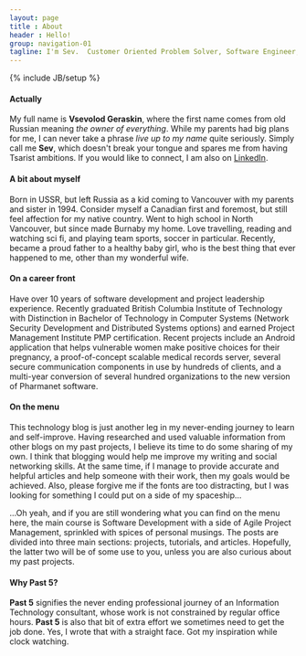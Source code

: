 ```yaml
---
layout: page
title : About
header : Hello!
group: navigation-01
tagline: I'm Sev.  Customer Oriented Problem Solver, Software Engineer, Project Leader, and Happy New Dad.
---
```

{% include JB/setup %}

<div class="profile"></div>

#### Actually
My full name is **Vsevolod Geraskin**, where the first name comes from old Russian meaning _the owner of everything_.  While my parents had big plans for me, I can never take a phrase _live up to my name_ 
quite seriously.  Simply call me **Sev**, which doesn't break your tongue and spares me from having Tsarist ambitions.  If you would like to connect, I am also on [LinkedIn](https://ca.linkedin.com/in/past5).

#### A bit about myself  
Born in USSR, but left Russia as a kid coming to Vancouver with my parents and sister in 1994.  Consider myself a Canadian first and foremost, but still feel affection for
my native country.  Went to high school in North Vancouver, but since made Burnaby my home.  Love travelling, reading and watching sci fi, and playing team sports, soccer in particular. Recently, became
a proud father to a healthy baby girl, who is the best thing that ever happened to me, other than my wonderful wife.

#### On a career front
Have over 10 years of software development and project leadership experience.  Recently graduated British Columbia Institute of Technology with Distinction in Bachelor of Technology in Computer Systems (Network Security Development and Distributed Systems options) 
and earned Project Management Institute PMP certification.   Recent projects include an Android application that helps vulnerable women make positive choices for their pregnancy, a proof-of-concept scalable medical records server, 
several secure communication components in use by hundreds of clients, and a multi-year conversion of several hundred organizations to the new version of Pharmanet software.

#### On the menu
This technology blog is just another leg in my never-ending journey to learn and self-improve.  Having researched and used valuable information from other blogs on my past projects, I
believe its time to do some sharing of my own. I think that blogging would help me improve my writing and social networking skills.  At the same time, if I manage to provide accurate and helpful 
articles and help someone with their work, then my goals would be achieved.  Also, please forgive me if the fonts are too distracting, but I was looking for something I could put on a side of my 
spaceship...  

...Oh yeah, and if you are still wondering what you can find on the menu here, the main course is Software Development with a side of Agile Project Management, sprinkled with spices of personal musings. 
The posts are divided into three main sections: projects, tutorials, and articles.  Hopefully, the latter two will be of some use to you, unless you are also curious about my past projects.

#### Why Past 5?
**Past 5** signifies the never ending professional journey of an Information Technology consultant, whose work is not constrained by regular office hours.  **Past 5** is also that bit of extra effort we 
sometimes need to get the job done.  Yes, I wrote that with a straight face.  Got my inspiration while clock watching.